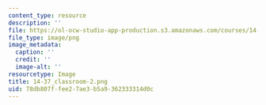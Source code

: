 ```yaml
---
content_type: resource
description: ''
file: https://ol-ocw-studio-app-production.s3.amazonaws.com/courses/14-73-the-challenge-of-world-poverty-spring-2011/78db807ffee27ae3b5a9362333314d0c_14-37_classroom-2.png
file_type: image/png
image_metadata:
  caption: ''
  credit: ''
  image-alt: ''
resourcetype: Image
title: 14-37_classroom-2.png
uid: 78db807f-fee2-7ae3-b5a9-362333314d0c
---
```


